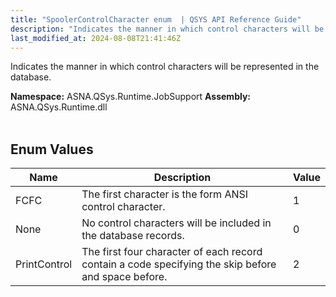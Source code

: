 ```yaml
---
title: "SpoolerControlCharacter enum  | QSYS API Reference Guide"
description: "Indicates the manner in which control characters will be represented in the database. "
last_modified_at: 2024-08-08T21:41:46Z
---
```


Indicates the manner in which control characters will be represented in the database.

**Namespace:** ASNA.QSys.Runtime.JobSupport
**Assembly:** ASNA.QSys.Runtime.dll
<br>
<br>

## Enum Values

| Name | Description | Value
| --- | --- | --- 
| FCFC | The first character is the form ANSI control character. | 1 |
| None | No control characters will be included in the database records. | 0 |
| PrintControl | The first four character of each record contain a code specifying the skip before and space before. | 2 |
